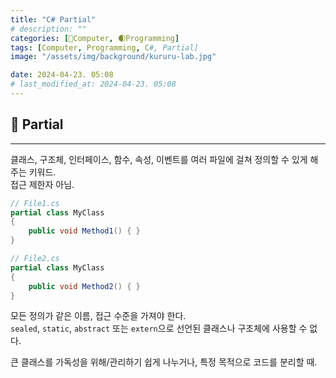 ```yaml
---
title: "C# Partial"
# description: ""
categories: [💫Computer, 🌒Programming]
tags: [Computer, Programming, C#, Partial]
image: "/assets/img/background/kururu-lab.jpg"

date: 2024-04-23. 05:08
# last_modified_at: 2024-04-23. 05:08
---
```


## 💫 Partial

---

클래스, 구조체, 인터페이스, 함수, 속성, 이벤트를 여러 파일에 걸쳐 정의할 수 있게 해주는 키워드.  
접근 제한자 아님.  

```csharp
// File1.cs
partial class MyClass
{
	public void Method1() { }
}

// File2.cs
partial class MyClass
{
	public void Method2() { }
}
```

모든 정의가 같은 이름, 접근 수준을 가져야 한다.  
`sealed`, `static`, `abstract` 또는 `extern`으로 선언된 클래스나 구조체에 사용할 수 없다.  

큰 클래스를 가독성을 위해/관리하기 쉽게 나누거나, 특정 목적으로 코드를 분리할 때.  
